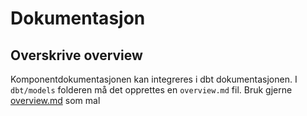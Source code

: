 # Dokumentasjon

## Overskrive overview
Komponentdokumentasjonen kan integreres i dbt dokumentasjonen. I `dbt/models` folderen må det opprettes
en `overview.md` fil. Bruk gjerne [overview.md](https://github.com/navikt/dbt-i-nav/docs/dokumentasjon/overview.md) som mal
